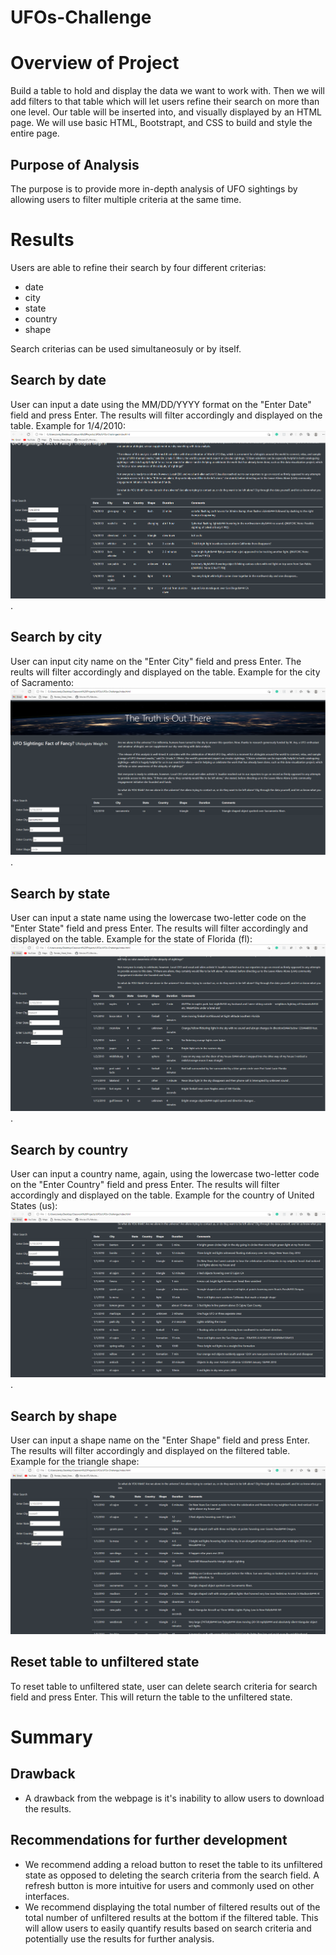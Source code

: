 # UFOs-Challenge
# Overview of Project
Build a table to hold and display the data we want to work with. Then we will add filters to that table which will let users refine their search on more than one level. Our table will be inserted into, and visually displayed by an HTML page. We will use basic HTML, Bootstrapt, and CSS to build and style the entire page.
## Purpose of Analysis
The purpose is to provide more in-depth analysis of UFO sightings by allowing users to filter multiple criteria at the same time. 
# Results
Users are able to refine their search by four different criterias:
- date
- city
- state
- country
- shape

Search criterias can be used simultaneosuly or by itself.
## Search by date
User can input a date using the MM/DD/YYYY format on the "Enter Date" field and press Enter. The results will filter accordingly and displayed on the table. Example for 1/4/2010:
![Image for 1/4/2010](https://github.com/arelysrsd87/UFOs-Challenge/blob/main/images/1_4_2010.png).
## Search by city
User can input city name on the "Enter City" field and press Enter. The reults will filter accordingly and displayed on the table. Example for the city of Sacramento:
![Sacramento](https://github.com/arelysrsd87/UFOs-Challenge/blob/main/images/Sacramento.png).
## Search by state
User can input a state name using the lowercase two-letter code on the "Enter State" field and press Enter. The results will filter accordingly and displayed on the table. Example for the state of Florida (fl):
![Florida](https://github.com/arelysrsd87/UFOs-Challenge/blob/main/images/Florida.png).
## Search by country
User can input a country name, again, using the lowercase two-letter code on the "Enter Country" field and press Enter. The results will filter accordingly and displayed on the table. Example for the country of United States (us):
![US](https://github.com/arelysrsd87/UFOs-Challenge/blob/main/images/US.png).
## Search by shape
User can input a shape name on the "Enter Shape" field and press Enter. The results will filter accordingly and displayed on the filtered table. Example for the triangle shape:
![triangle](https://github.com/arelysrsd87/UFOs-Challenge/blob/main/images/triangle.png)
## Reset table to unfiltered state
To reset table to unfiltered state, user can delete search criteria for search field and press Enter. This will return the table to the unfiltered state.
# Summary
## Drawback
- A drawback from the webpage is it's inability to allow users to download the results.
## Recommendations for further development
- We recommend adding a reload button to reset the table to its unfiltered state as opposed to deleting the search criteria from the search field. A refresh button is more intuitive for users and commonly used on other interfaces. 
- We recommend displaying the total number of filtered results out of the total number of unfiltered results at the bottom if the filtered table. This will allow users to easily quantify results based on search criteria and potentially use the results for further analysis.